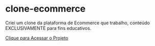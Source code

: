 # clone-ecommerce
Criei um clone da plataforma de Ecommerce que trabalho, conteúdo EXCLUSIVAMENTE para fins educativos.

<a href="https://rauldiamantino.github.io/clone-plataforma/">Clique para Acessar o Projeto</a>
